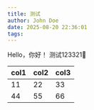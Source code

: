 ```yaml
---
title: 测试
author: John Doe
date: 2025-08-20 22:36:01
tags:
---
```

Hello，你好！ 测试123321🎉️



| col1 | col2 | col3 |
| ---- | ---- | ---- |
| 11   | 22   | 33   |
| 44   | 55   | 66   |
